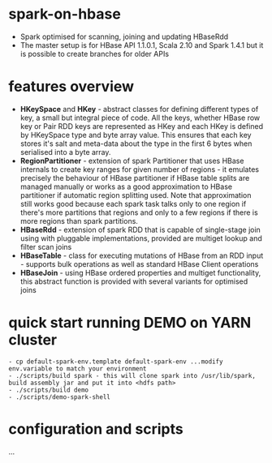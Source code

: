 # spark-on-hbase
* Spark optimised for scanning, joining and updating HBaseRdd
* The master setup is for HBase API 1.1.0.1, Scala 2.10 and Spark 1.4.1 but it is possible to create branches for older APIs

# features overview

* __HKeySpace__ and __HKey__ - abstract classes for defining different types of key, a small but integral piece of code. All the keys, whether HBase row key or Pair RDD keys are represented as HKey and each HKey is defined by HKeySpace type and byte array value. This ensures that each key stores it's salt and meta-data about the type in the first 6 bytes when serialised into a byte array.
* __RegionPartitioner__ - extension of spark Partitioner that uses HBase internals to create key ranges for given number of regions - it emulates precisely the behaviour of HBase partitioner if HBase table splits are managed manually or works as a good approximation to HBase partitioner if automatic region splitting used. Note that approximation still works good because each spark task talks only to one region if there's more partitions that regions and only to a few regions if there is more regions than spark partitions.
* __HBaseRdd__ - extension of spark RDD that is capable of single-stage join using with pluggable implementations, provided are multiget lookup and filter scan joins
* __HBaseTable__ - class for executing mutations of HBase from an RDD input - supports bulk operations as well as standard HBase Client operations
* __HBaseJoin__ - using HBase ordered properties and multiget functionality, this abstract function is provided with several variants for optimised joins



# quick start running DEMO on YARN cluster

    - cp default-spark-env.template default-spark-env ...modify env.variable to match your environment
    - ./scripts/build spark - this will clone spark into /usr/lib/spark, build assembly jar and put it into <hdfs path>
    - ./scripts/build demo
    - ./scripts/demo-spark-shell



# configuration and scripts

...


